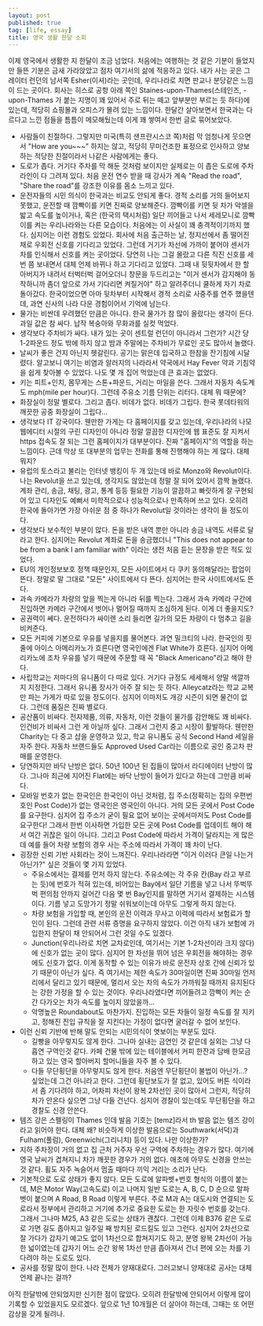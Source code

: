 ```yaml
---
layout: post
published: true
tag: [life, essay]
title: 영국 생활 한달 소회
---
```


이제 영국에서 생활한 지 한달이 조금 넘었다. 처음에는 여행하는 것 같은 기분이 들었지만 들뜬 기분은 금새 가라앉았고 점차 여기서의 삶에 적응하고 있다. 내가 사는 곳은 그레이터 런던의 남서쪽 Esher(이셔)라는 곳인데, 우리나라로 치면 판교나 분당같은 느낌이 드는 곳이다. 회사는 히스로 공항 아래 쪽인 Staines-upon-Thames(스테인즈, -upon-Thames 가 붙는 지명이 꽤 있어서 주로 뒤는 떼고 앞부분만 부르는 듯 하다)에 있는데, 적당히 쇼핑몰과 오피스가 몰려 있는 느낌이다. 한달간 살아보면서 한국과는 다르다고 느낀 점들을 틈틈이 메모해뒀는데 이게 꽤 쌓여서 한번 글로 묶어보았다.

* 사람들이 친절하다. 그렇지만 미국(특히 샌프란시스코 쪽)처럼 막 엄청나게 웃으면서 "How are you~~~" 하지는 않고, 적당히 무미건조한 표정으로 인사하고 양보하는 적당한 친절이라서 나같은 사람에게는 좋다.
* 도로가 좁다. 거기다 주차를 막 해둔 것처럼 보이지만 실제로는 이 좁은 도로에 주차 라인이 다 그려져 있다. 처음 운전 연수 받을 때 강사가 계속 "Read the road", "Share the road"를 강조한 이유를 몸소 느끼고 있다.
* 운전자들의 시민 의식이 한국과는 비교도 안되게 좋다. 경적 소리를 거의 들어보지 못했고, 운전할 때 깜빡이를 키면 진짜로 양보해준다. 깜빡이를 키면 뒷 차가 악셀을 밟고 속도를 높이거나, 혹은 (한국의 택시처럼) 일단 끼어들고 나서 세레모니로 깜빡이를 켜는 우리나라와는 다른 모습이다. 처음에는 이 사실이 꽤 충격적이기까지 했다. 심지어는 이런 경험도 있었다. 회사에 처음 출근하는 날, 정지선에서 좀 떨어진 채로 우회전 신호를 기다리고 있었다. 그런데 거기가 차선에 가까이 붙어야 센서가 차를 인식해서 신호를 켜는 곳이었다. 당연히 나는 그걸 몰랐고 다른 직진 신호를 세번 쯤 보내면서 대체 언제 바뀌나 하고 기다리고 있었다. 그때 내 뒷뒷차에서 한 할아버지가 내려서 터벅터벅 걸어오더니 창문을 두드리고는 "이거 센서가 감지해야 동작하니까 좀더 앞으로 가서 기다리면 켜질거야" 하고 알려주더니 쿨하게 자기 차로 돌아갔다. 한국이었으면 아마 뒷차부터 시작해서 경적 소리로 사중주를 연주 했을텐데, 과연 신사의 나라 다운 경험이어서 기억에 남는다.
* 물가는 비싼데 우려했던 만큼은 아니다. 한국 물가가 참 많이 올랐다는 생각이 든다. 과일 값은 참 싸다. 납작 복숭아와 무화과를 실컷 먹었다.
* 생각보다 주차비가 싸다. 내가 있는 곳이 센트럴 런던이 아니라서 그런가? 시간 당 1-2파운드 정도 밖에 하지 않고 밤과 주말에는 주차비가 무료인 곳도 많아서 놀랬다.
* 날씨가 좋은 건지 아닌지 헷갈린다. 공기는 맑은데 입국하고 한참을 잔기침에 시달렸다. 알고보니 여기는 비염과 알러지의 나라라서 약국에서 Hay Fever 약과 기침약을 쉽게 찾아볼 수 있었다. 나도 몇 개 집어 먹었는데 큰 효과는 없었다.
* 키는 피트+인치, 몸무게는 스톤+파운드, 거리는 마일을 쓴다. 그래서 자동차 속도계도 mph(mile per hour)다. 그런데 주유소 기름 단위는 리터다. 대체 뭐 때문에?
* 화장실이 정말 별로다. 그리고 좁다. 비데가 없다. 비데가 그립다. 한국 롯데타워의 깨끗한 공중 화장실이 그립다...
* 생각보다 IT 강국이다. 웬만한 가게는 다 홈페이지를 갖고 있는데, 우리나라의 나모 웹에디터 시절의 구린 디자인이 아니라 정말 깔끔한 디자인에 웹 표준도 잘 지켜서 https 접속도 잘 되는 그런 홈페이지가 대부분이다. 진짜 "홈페이지"의 역할을 하는 느낌이다. 근데 막상 또 대부분의 업무는 전화를 통해 진행해야 하는 게 많다. 대체 뭐지?
* 유럽의 토스라고 불리는 인터넷 뱅킹이 두 개 있는데 바로 Monzo와 Revolut이다. 나는 Revolut을 쓰고 있는데, 생각지도 않았는데 정말 잘 되어 있어서 깜짝 놀랬다. 계좌 관리, 송금, 채팅, 광고, 통계 등등 필요한 기능이 깔끔하고 빠릿하게 잘 구현되어 있고 디자인도 예뻐서 미학적으로나 성능적으로나 만족하며 쓰고 있다. 오히려 한국에 돌아가면 가장 아쉬운 점 중 하나가 Revolut일 것이라는 생각이 들 정도이다.
* 생각보다 보수적인 부분이 많다. 돈을 받은 내역 뿐만 아니라 송금 내역도 서류로 달라고 한다. 심지어는 Revolut 계좌로 돈을 송금했더니 "This does not appear to be from a bank I am familiar with" 이라는 생전 처음 듣는 문장을 받은 적도 있었다.
* EU의 개인정보보호 정책 때문인지, 모든 사이트에서 다 쿠키 동의해달라는 팝업이 뜬다. 정말로 말 그대로 "모든" 사이트에서 다 뜬다. 심지어는 한국 사이트에서도 뜬다.
* 과속 카메라가 차량의 앞을 찍는게 아니라 뒤를 찍는다. 그래서 과속 카메라 구간에 진입하면 카메라 구간에서 벗어나 멀어질 때까지 조심하게 된다. 이게 더 좋을지도?
* 공권력이 쎄다. 운전하다가 싸이렌 소리 들리면 길가의 모든 차량이 다 멈추고 길을 비켜준다.
* 모든 커피에 기본으로 우유를 넣을지를 물어본다. 과연 밀크티의 나라. 한국인의 핏줄에 아이스 아메리카노가 흐른다면 영국인에겐 Flat White가 흐른다. 심지어 아메리카노에 조차 우유를 넣기 때문에 주문할 때 꼭 "Black Americano"라고 해야 한다.
* 사립학교는 저마다의 유니폼이 다 따로 있다. 거기다 규정도 세세해서 양말 색깔까지 지정한다. 그래서 유니폼 장사가 아주 잘 되는 듯 하다. Alleycatz라는 학교 교복만 파는 가게가 따로 있을 정도이다. 심지어 이마저도 개강 시즌이 되면 물건이 없다. 그런데 품질은 진짜 별로다.
* 공산품이 비싸다. 전자제품, 의류, 자동차, 이런 것들이 물가를 감안해도 꽤 비싸다. 인건비가 비싸서 그런 게 아닐까 싶다. 그래서 그런지 중고 시장이 활발하다. 웬만한 Charity는 다 중고 샵을 운영하고 있고, 학교 유니폼도 공식 Second Hand 세일을 자주 한다. 자동차 브랜드들도 Approved Used Car라는 이름으로 공인 중고차 판매를 운영한다.
* 당연하지만 바닥 난방은 없다. 50년 100년 된 집들이 많아서 라디에이터 난방이 많다. 그나마 최근에 지어진 Flat에는 바닥 난방이 들어가 있다고 하는데 그만큼 비싸다.
* 모바일 번호가 없는 한국인은 한국인이 아닌 것처럼, 집 주소(정확히는 집의 우편번호인 Post Code)가 없는 영국인은 영국인이 아니다. 거의 모든 곳에서 Post Code를 요구한다. 심지어 집 주소가 굳이 필요 없어 보이는 곳에서마저도 Post Code를 요구한다! 그래서 한번 이사하면 가입한 모든 곳에 Post Code를 업데이트 해야 해서 여간 귀찮은 일이 아니다. 그리고 Post Code에 따라서 가격이 달라지는 게 많은데 예를 들어 차량 보험의 경우 사는 주소에 따라서 가격이 꽤 차이 난다.
* 굉장한 신뢰 기반 사회라는 것이 느껴진다. 우리나라라면 "이거 이러다 큰일 나는거 아닌가?" 싶은 것들이 몇 가지 있었다.
  * 주유소에서는 결제를 먼저 하지 않는다. 주유소에는 각 주유 칸(Bay 라고 부르는 듯)에 번호가 적혀 있는데, 비어있는 Bay에서 일단 기름을 넣고 나서 뚜벅뚜벅 편의점 안까지 걸어간 다음 몇 번 Bay인지를 말하면 거기서 결제하는 시스템이다. 기름 넣고 도망가기 정말 쉬워보이는데 아무도 그렇게 하지 않는다.
  * 차량 보험을 가입할 때, 본인의 운전 이력과 무사고 이력에 따라서 보험료가 할인이 된다. 그런데 관련 서류 증명을 요구하지 않았다. 이건 아직 내가 보험에 가입한지 한달이 채 안되어서 그런 것일 수도 있겠다.
  * Junction(우리나라로 치면 교차로인데, 여기서는 기본 1-2차선이라 크지 않다)에 신호가 없는 곳이 많다. 심지어 한 차선을 뛰어 넘은 우회전을 해야하는 경우에도 신호가 없다. 이게 동작할 수 있는 이유가 바로 운전자 상호 간에 신뢰가 있기 때문이 아닌가 싶다. 즉 여기서는 제한 속도가 30마일이면 진짜 30마일 언저리에서 달리고 있기 때문에, 멀리서 오는 차의 속도가 가까워질 때까지 유지된다는 강한 가정을 할 수 있는 것이다. 우리나라였다면 끼어들려고 깜빡이 켜는 순간 다가오는 차가 속도를 높이지 않았을까...
  * 악명높은 Roundabout도 마찬가지. 진입하는 모든 차들이 일정 속도를 잘 지키고, 정해진 진입 규칙을 잘 지킨다는 가정이 없다면 굴러갈 수 없어 보인다.
* 이런 신뢰 기반에 반해 말도 안되는 시민의식이 엿보이는 부분도 있다.
  * 길빵을 아무렇지도 않게 한다. 그나마 실내는 금연인 것 같은데 실외는 그냥 다 흡연 구역인것 같다. 카페 건물 밖에 있는 테이블에서 커피 한잔과 담배 한모금 하고 있는 영국 할아버지 할머니들을 자주 볼 수 있다.
  * 다들 무단횡단을 아무렇지도 않게 한다. 처음엔 무단횡단이 불법이 아닌가...? 싶었는데 그건 아니라고 한다. 그런데 횡단보도가 잘 없고, 있어도 버튼 식이라서 좀 기다려야 하고, 어차피 차선이 왕복 2차선인 곳이 많아서 그런지, 적당히 차가 안온다 싶으면 그냥 다들 건넌다. 심지어 경찰이 있는데도 무단횡단을 하고 경찰도 신경 안쓴다.
* 템즈 강은 스펠링이 Thames 인데 발음 기호는 [temz]라서 th 발음 없는 템즈 강이라고 읽어야 한다. 대체 왜? 비슷하게 이상한 발음으로는 Southwark(서덕)과 Fulham(풀럼), Greenwichi(그리니치) 등이 있다. 나만 이상한가?
* 지하 주차장이 거의 없고 집 근처 거주자 우선 구역에 주차하는 경우가 많다. 여기에 영국 날씨가 겹쳐지니 차가 깨끗한 경우가 거의 없다. 애초에 아무도 신경을 안쓰는 것 같다. 휠도 자주 녹슬어서 멈출 때마다 끼익 거리는 소리가 난다.
* 기본적으로 도로 상태가 좋지 않다. 모든 도로에 알파벳+번호 형식의 이름이 붙는데, M은 Motor Way(고속도로) 이고 나머지 일반 도로는 A, B, C, D 순으로 알파벳이 붙으며 A Road, B Road 이렇게 부른다. 주로 M과 A는 대도시와 연결되는 도로라서 정부에서 관리하고 거기에 추가로 중요한 도로는 한 자릿수 번호를 갖는다. 그래서 그나마 M25, A3 같은 도로는 상태가 괜찮다. 그런데 이제 B376 같은 도로로 가면 길도 좁아지고 일주일 째 방치된 로드킬도 있고 그런다. 심지어 2차선으로 잘 가다가 갑자기 예고도 없이 1차선으로 합쳐지기도 하고, 분명 왕복 2차선이 가능한 넓이였는데 갑자기 어느 순간 왕복 1차선 만큼 좁아져서 건너 편에 오는 차를 기다려야 하는 도로도 있다.
* 공사를 정말 많이 한다. 나라 전체가 양재대로다. 그러고보니 양재대로 공사는 대체 언제 끝나는 걸까?

아직 한달밖에 안되었지만 신기한 점이 많았다. 오히려 한달밖에 안되어서 이렇게 많이 기록할 수 있었을지도 모르겠다. 앞으로 1년 10개월은 더 살아야 하는데, 그때는 또 어떤 감상을 갖게 될려나.
